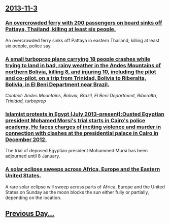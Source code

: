 ## [2013-11-3](/news/2013/11/3/index.md)

### [An overcrowded ferry with 200 passengers on board sinks off Pattaya, Thailand, killing at least six people. ](/news/2013/11/3/an-overcrowded-ferry-with-200-passengers-on-board-sinks-off-pattaya-thailand-killing-at-least-six-people.md)
An overcrowded ferry sinks off Pattaya in eastern Thailand, killing at least six people, police say.

### [A small turboprop plane carrying 18 people crashes while trying to land in bad, rainy weather in the Andes Mountains of northern Bolivia, killing 8, and injuring 10, including the pilot and co-pilot, on a trip from Trinidad, Bolivia to Riberalta, Bolivia, in El Beni Department near Brazil. ](/news/2013/11/3/a-small-turboprop-plane-carrying-18-people-crashes-while-trying-to-land-in-bad-rainy-weather-in-the-andes-mountains-of-northern-bolivia-ki.md)
_Context: Andes Mountains, Bolivia, Brazil, El Beni Department, Riberalta, Trinidad, turboprop_

### [Islamist protests in Egypt (July 2013-present):Ousted Egyptian president Mohamed Morsi's trial starts in Cairo's police academy. He faces charges of inciting violence and murder in connection with clashes at the presidential palace in Cairo in December 2012. ](/news/2013/11/3/islamist-protests-in-egypt-july-2013apresent-pousted-egyptian-president-mohamed-morsi-s-trial-starts-in-cairo-s-police-academy-he-faces.md)
The trial of deposed Egyptian president Mohammed Mursi has been adjourned until 8 January.

### [A solar eclipse sweeps across Africa, Europe and the Eastern United States. ](/news/2013/11/3/a-solar-eclipse-sweeps-across-africa-europe-and-the-eastern-united-states.md)
A rare solar eclipse will sweep across parts of Africa, Europe and the United States on Sunday as the moon blocks the sun either fully or partially, depending on the location.

## [Previous Day...](/news/2013/11/2/index.md)

